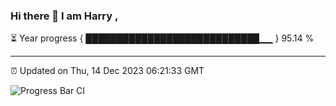 ### Hi there 👋 I am Harry , 

⏳ Year progress { ████████████████████████████▁▁ } 95.14 %

---

⏰ Updated on Thu, 14 Dec 2023 06:21:33 GMT

![Progress Bar CI](https://github.com/duykhang68/duykhang68/workflows/Progress%20Bar%20CI/badge.svg)
